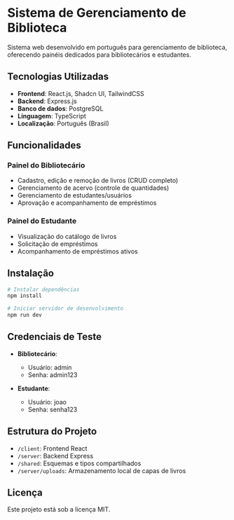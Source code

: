 # Sistema de Gerenciamento de Biblioteca

Sistema web desenvolvido em português para gerenciamento de biblioteca, oferecendo painéis dedicados para bibliotecários e estudantes.

## Tecnologias Utilizadas

- **Frontend**: React.js, Shadcn UI, TailwindCSS
- **Backend**: Express.js
- **Banco de dados**: PostgreSQL
- **Linguagem**: TypeScript
- **Localização**: Português (Brasil)

## Funcionalidades

### Painel do Bibliotecário
- Cadastro, edição e remoção de livros (CRUD completo)
- Gerenciamento de acervo (controle de quantidades)
- Gerenciamento de estudantes/usuários
- Aprovação e acompanhamento de empréstimos

### Painel do Estudante
- Visualização do catálogo de livros
- Solicitação de empréstimos
- Acompanhamento de empréstimos ativos

## Instalação

```bash
# Instalar dependências
npm install

# Iniciar servidor de desenvolvimento
npm run dev
```

## Credenciais de Teste

- **Bibliotecário**: 
  - Usuário: admin
  - Senha: admin123

- **Estudante**: 
  - Usuário: joao
  - Senha: senha123

## Estrutura do Projeto

- `/client`: Frontend React
- `/server`: Backend Express
- `/shared`: Esquemas e tipos compartilhados
- `/server/uploads`: Armazenamento local de capas de livros

## Licença

Este projeto está sob a licença MIT.